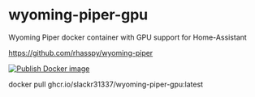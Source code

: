 # wyoming-piper-gpu
Wyoming Piper docker container with GPU support for Home-Assistant

https://github.com/rhasspy/wyoming-piper


[![Publish Docker image](https://github.com/slackr31337/wyoming-piper-gpu/actions/workflows/docker-image.yml/badge.svg)](https://github.com/slackr31337/wyoming-piper-gpu/actions/workflows/docker-image.yml)



docker pull ghcr.io/slackr31337/wyoming-piper-gpu:latest

